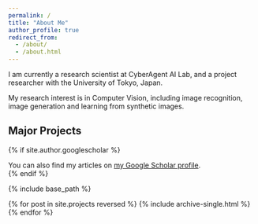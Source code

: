 ```yaml
---
permalink: /
title: "About Me"
author_profile: true
redirect_from: 
  - /about/
  - /about.html
---
```


I am currently a research scientist at CyberAgent AI Lab, and a project researcher with the University of Tokyo, Japan.

My research interest is in Computer Vision, including image recognition, image generation and learning from synthetic images. 



Major Projects
------

{% if site.author.googlescholar %}
  <div class="wordwrap">You can also find my articles on <a href="{{site.author.googlescholar}}">my Google Scholar profile</a>.</div>
{% endif %}

{% include base_path %}

{% for post in site.projects reversed %}
  {% include archive-single.html %}
{% endfor %}
